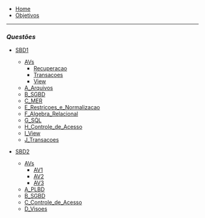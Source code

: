 - [Home](README.md)
- [Objetivos](pages/objetivo.md)

----------------------------------------------------
### _**Questões**_
- [SBD1]()
  - [AVs]()
    - [Recuperacao](SBD1/SAE/AVS/Recuperacao.md)
    - [Transacoes](SBD1/SAE/AVS/Transacoes.md)
    - [View](SBD1/SAE/AVS/View.md)
  - [A_Arquivos](SBD1/SAE/A_Arquivos.md)
  - [B_SGBD](SBD1/SAE/B_SGBD.md)
  - [C_MER](SBD1/SAE/C_MER.md)
  - [E_Restricoes_e_Normalizacao](SBD1/SAE/E_Restricoes_e_Normalizacao.md)
  - [F_Algebra_Relacional](SBD1/SAE/F_Algebra_Relacional.md)
  - [G_SQL](SBD1/SAE/G_SQL.md)
  - [H_Controle_de_Acesso](SBD1/SAE/H_Controle_de_Acesso.md)
  - [I_View](SBD1/SAE/I_View.md)
  - [J_Transacoes](SBD1/SAE/J_Transacoes.md)


- [SBD2]()
  - [AVs]()
    - [AV1](SBD2/SAE/AVS/AV1.md)
    - [AV2](SBD2/SAE/AVS/AV2.md)
    - [AV3](SBD2/SAE/AVS/AV3.md)
  - [A_PLBD](SBD2/SAE/A_PLBD.md)
  - [B_SGBD](SBD2/SAE/B_SGBD.md)
  - [C_Controle_de_Acesso](SBD2/SAE/C_Controle_de_Acesso.md)
  - [D_Visoes](SBD2/SAE/D_Visoes.md)

